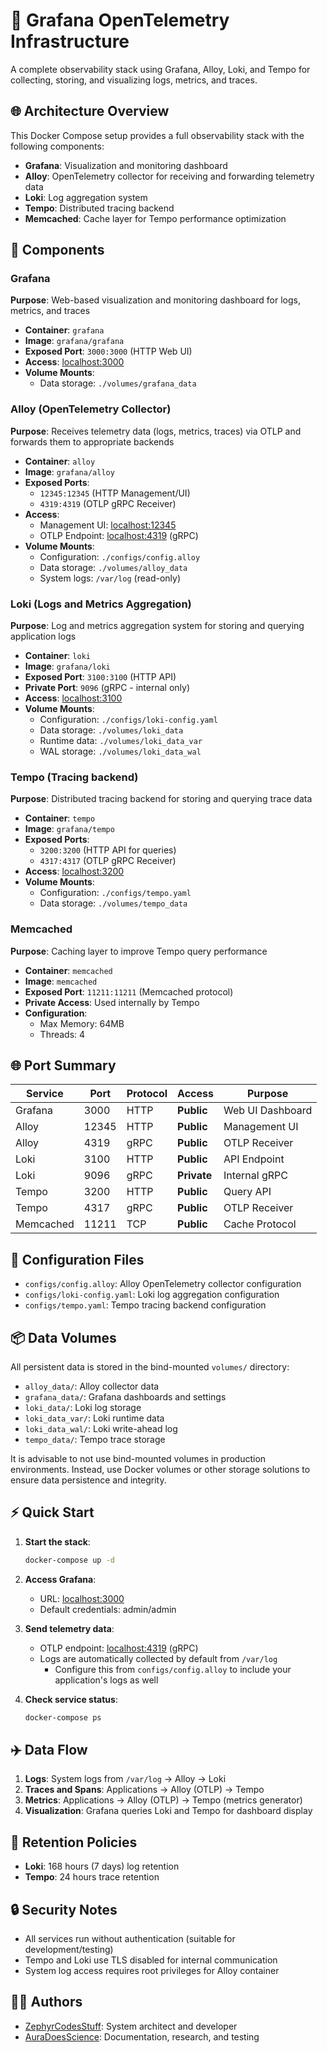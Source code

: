 # 💫 Grafana OpenTelemetry Infrastructure

A complete observability stack using Grafana, Alloy, Loki, and Tempo for collecting, storing, and visualizing logs, metrics, and traces.

## 🌐 Architecture Overview

This Docker Compose setup provides a full observability stack with the following components:

- **Grafana**: Visualization and monitoring dashboard
- **Alloy**: OpenTelemetry collector for receiving and forwarding telemetry data
- **Loki**: Log aggregation system
- **Tempo**: Distributed tracing backend
- **Memcached**: Cache layer for Tempo performance optimization

## 🔧 Components

### Grafana

**Purpose**: Web-based visualization and monitoring dashboard for logs, metrics, and traces

- **Container**: `grafana`
- **Image**: `grafana/grafana`
- **Exposed Port**: `3000:3000` (HTTP Web UI)
- **Access**: [localhost:3000](http://localhost:3000)
- **Volume Mounts**:
  - Data storage: `./volumes/grafana_data`

### Alloy (OpenTelemetry Collector)

**Purpose**: Receives telemetry data (logs, metrics, traces) via OTLP and forwards them to appropriate backends

- **Container**: `alloy`
- **Image**: `grafana/alloy`
- **Exposed Ports**:
  - `12345:12345` (HTTP Management/UI)
  - `4319:4319` (OTLP gRPC Receiver)
- **Access**:
  - Management UI: [localhost:12345](http://localhost:12345)
  - OTLP Endpoint: [localhost:4319](http://localhost:4319) (gRPC)
- **Volume Mounts**:
  - Configuration: `./configs/config.alloy`
  - Data storage: `./volumes/alloy_data`
  - System logs: `/var/log` (read-only)

### Loki (Logs and Metrics Aggregation)

**Purpose**: Log and metrics aggregation system for storing and querying application logs

- **Container**: `loki`
- **Image**: `grafana/loki`
- **Exposed Port**: `3100:3100` (HTTP API)
- **Private Port**: `9096` (gRPC - internal only)
- **Access**: [localhost:3100](http://localhost:3100)
- **Volume Mounts**:
  - Configuration: `./configs/loki-config.yaml`
  - Data storage: `./volumes/loki_data`
  - Runtime data: `./volumes/loki_data_var`
  - WAL storage: `./volumes/loki_data_wal`

### Tempo (Tracing backend)

**Purpose**: Distributed tracing backend for storing and querying trace data

- **Container**: `tempo`
- **Image**: `grafana/tempo`
- **Exposed Ports**:
  - `3200:3200` (HTTP API for queries)
  - `4317:4317` (OTLP gRPC Receiver)
- **Access**: [localhost:3200](http://localhost:3200)
- **Volume Mounts**:
  - Configuration: `./configs/tempo.yaml`
  - Data storage: `./volumes/tempo_data`

### Memcached

**Purpose**: Caching layer to improve Tempo query performance

- **Container**: `memcached`
- **Image**: `memcached`
- **Exposed Port**: `11211:11211` (Memcached protocol)
- **Private Access**: Used internally by Tempo
- **Configuration**:
  - Max Memory: 64MB
  - Threads: 4

## 🌐 Port Summary

| Service | Port | Protocol | Access | Purpose |
|---------|------|----------|--------|---------|
| Grafana | 3000 | HTTP | **Public** | Web UI Dashboard |
| Alloy | 12345 | HTTP | **Public** | Management UI |
| Alloy | 4319 | gRPC | **Public** | OTLP Receiver |
| Loki | 3100 | HTTP | **Public** | API Endpoint |
| Loki | 9096 | gRPC | **Private** | Internal gRPC |
| Tempo | 3200 | HTTP | **Public** | Query API |
| Tempo | 4317 | gRPC | **Public** | OTLP Receiver |
| Memcached | 11211 | TCP | **Public** | Cache Protocol |

## 📝 Configuration Files

- `configs/config.alloy`: Alloy OpenTelemetry collector configuration
- `configs/loki-config.yaml`: Loki log aggregation configuration
- `configs/tempo.yaml`: Tempo tracing backend configuration

## 📦️ Data Volumes

All persistent data is stored in the bind-mounted `volumes/` directory:

- `alloy_data/`: Alloy collector data
- `grafana_data/`: Grafana dashboards and settings
- `loki_data/`: Loki log storage
- `loki_data_var/`: Loki runtime data
- `loki_data_wal/`: Loki write-ahead log
- `tempo_data/`: Tempo trace storage

It is advisable to not use bind-mounted volumes in production environments. Instead, use Docker volumes or other storage solutions to ensure data persistence and integrity.

## ⚡️ Quick Start

1. **Start the stack**:

   ```bash
   docker-compose up -d
   ```

2. **Access Grafana**:
   - URL: [localhost:3000](http://localhost:3000)
   - Default credentials: admin/admin

3. **Send telemetry data**:
   - OTLP endpoint: [localhost:4319](http://localhost:4319) (gRPC)
   - Logs are automatically collected by default from `/var/log`
        - Configure this from `configs/config.alloy` to include your application's logs as well

4. **Check service status**:

   ```bash
   docker-compose ps
   ```

## ✈️ Data Flow

1. **Logs**: System logs from `/var/log` → Alloy → Loki
2. **Traces and Spans**: Applications → Alloy (OTLP) → Tempo
3. **Metrics**: Applications → Alloy (OTLP) → Tempo (metrics generator)
4. **Visualization**: Grafana queries Loki and Tempo for dashboard display

## 🛂 Retention Policies

- **Loki**: 168 hours (7 days) log retention
- **Tempo**: 24 hours trace retention

## 🔒️ Security Notes

- All services run without authentication (suitable for development/testing)
- Tempo and Loki use TLS disabled for internal communication
- System log access requires root privileges for Alloy container

## 🧑‍💻 Authors

- [ZephyrCodesStuff](https://github.com/ZephyrCodesStuff): System architect and developer
- [AuraDoesScience](https://github.com/AuraDoesScience): Documentation, research, and testing
